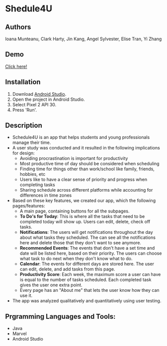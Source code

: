 # Shedule4U

## Authors
Ioana Munteanu, Clark Harty, Jin Kang, Angel Sylvester, Elise Tran, Yi Zhang 

## Demo
[Click here!](https://www.youtube.com/watch?v=1JplQVKDNwg)

## Installation
1. Download [Android Studio](https://developer.android.com/studio/?gclid=CjwKCAjwt8uGBhBAEiwAayu_9fAAdUhRXSyf1HC41QUtCQ4v4s7LPFzwQb6jNWCzQPSXV-pHHPOoDxoCQs0QAvD_BwE&gclsrc=aw.ds).
2. Open the project in Android Studio.
3. Select Pixel 2 API 30. 
4. Press 'Run'.

## Description
 - Schedule4U is an app that helps students and young professionals manage their time.
 - A user study was conducted and it resulted in the following implications for design:
   - Avoiding  procrastination is important for productivity
   - Most productive time of day should be considered when scheduling
   - Finding time for things other than work/school  like family, friends, hobbies, etc
   - Users like to have a clear sense of priority and progress when completing tasks
   - Sharing schedule across different platforms while accounting for differences in time zones
 - Based on these key features, we created our app, which the following pages/features:
   - A main page, containing buttons for all the subpages.
   - **To Do's for Today**: This is where all the tasks that need to be completed today will show up. Users can edit, delete, check off tasks.
   - **Notifications**: The users will get notifications throughout the day about what tasks they scheduled. The can see all the notifications here and delete those that they don't want to see anymore.
   - **Recommended Events**: The events that don't have a set time and date will be listed here, based on their priority. The users can choose what task to do next when they don't know what to do.
   - **Calendar**: The events for different days are stored here. The user can edit, delete, and add tasks from this page.
   - **Productivity Score**: Each week, the maximum score a user can have is equal to the number of tasks scheduled. Each completed task gives the user one extra point.
   - Every page has an "About me" that lets the user know how they can use it.
 - The app was analyzed qualitatively and quantitatively using user testing. 

## Prgramming Languages and Tools:
- Java
- Marvel
- Android Studio
